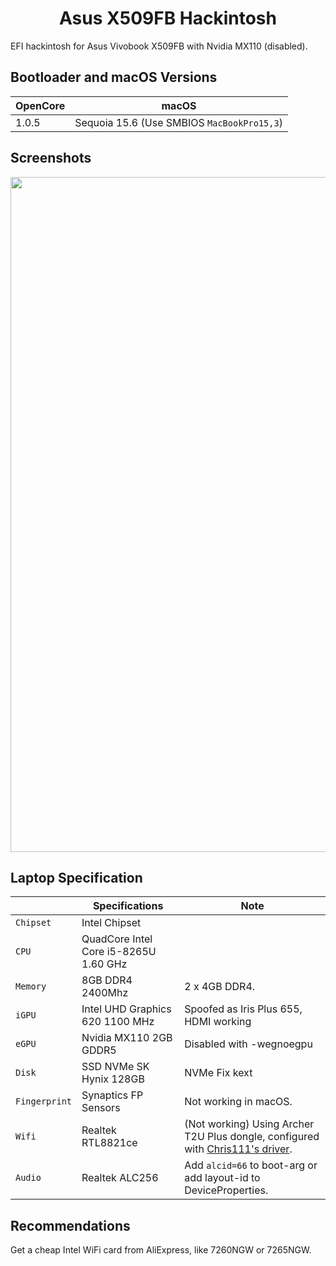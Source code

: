 # <div align="center">Asus X509FB Hackintosh</div> 
EFI hackintosh for Asus Vivobook X509FB with Nvidia MX110 (disabled).

## Bootloader and macOS Versions

| OpenCore  | macOS   |
| --------  | ------- |
|   1.0.5   | Sequoia 15.6 (Use SMBIOS ```MacBookPro15,3```) |

## Screenshots

<div align="center">

<img width="1920" height="1080" alt="Captura de pantalla 2025-08-08 a la(s) 5 32 04 p  m" src="https://github.com/user-attachments/assets/d669a685-6def-4d22-807e-666381788021" />

</div>

## Laptop Specification
 
|                     | Specifications| Note |
| ---------------------------- | ---------------------- |------------------|
| ``Chipset``| Intel Chipset |   |
| ``CPU``| QuadCore Intel Core i5-8265U 1.60 GHz |   |
| ``Memory``| 8GB DDR4 2400Mhz | 2 x 4GB DDR4. |
| ``iGPU``| Intel UHD Graphics 620 1100 MHz | Spoofed as Iris Plus 655, HDMI working |
| ``eGPU``| Nvidia MX110 2GB GDDR5 | Disabled with -wegnoegpu |
| ``Disk``| SSD NVMe SK Hynix 128GB | NVMe Fix kext |
| ``Fingerprint`` | Synaptics FP Sensors | Not working in macOS. |
| ``Wifi``| Realtek RTL8821ce | (Not working) Using Archer T2U Plus dongle, configured with [Chris111's driver](https://github.com/chris1111/Wireless-USB-Big-Sur-Adapter). | 
| ``Audio``| Realtek ALC256 | Add `alcid=66` to boot-arg or add layout-id to DeviceProperties. |

## Recommendations

Get a cheap Intel WiFi card from AliExpress, like 7260NGW or 7265NGW. 

